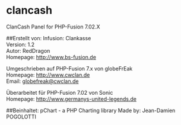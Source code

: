 clancash
=========

ClanCash Panel for PHP-Fusion 7.02.X


##Erstellt von:
Infusion: Clankasse  
Version: 1.2  
Autor: RedDragon  
Homepage: http://www.bs-fusion.de  

Umgeschrieben auf PHP-Fusion 7.x von globeFrEak  
Homepage: http://www.cwclan.de  
Email: globefreak@cwclan.de  

Überarbeitet für PHP-Fusion 7.02 von Sonic  
Homepage: http://www.germanys-united-legends.de  

##Beinhaltet:
pChart - a PHP Charting library
Made by: Jean-Damien POGOLOTTI